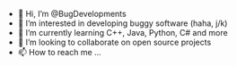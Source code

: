 - 👋 Hi, I’m @BugDevelopments
- 👀 I’m interested in developing buggy software (haha, j/k)
- 🌱 I’m currently learning C++, Java, Python, C# and more
- 💞️ I’m looking to collaborate on open source projects
- 📫 How to reach me ...

<!---
BugDevelopments/BugDevelopments is a ✨ special ✨ repository because its `README.md` (this file) appears on your GitHub profile.
You can click the Preview link to take a look at your changes.
--->

